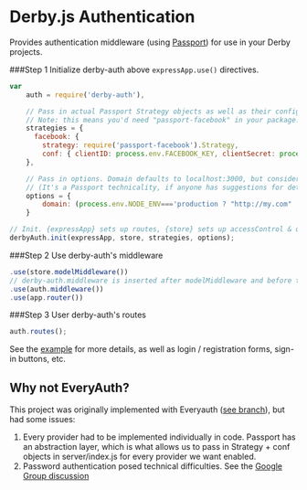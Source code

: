 # Derby.js Authentication

Provides authentication middleware (using [Passport](http://passportjs.org/)) for use in your Derby projects.

###Step 1
Initialize derby-auth above `expressApp.use()` directives.
```javascript
var
    auth = require('derby-auth'),

    // Pass in actual Passport Strategy objects as well as their configurations (see http://passportjs.org/guide/facebook/)
    // Note: this means you'd need "passport-facebook" in your package.json file
    strategies = {
      facebook: {
        strategy: require('passport-facebook').Strategy,
        conf: { clientID: process.env.FACEBOOK_KEY, clientSecret: process.env.FACEBOOK_SECRET }
    },

    // Pass in options. Domain defaults to localhost:3000, but consider it required
    // (It's a Passport technicality, if anyone has suggestions for determining domain on run-time, please message me)
    options = {
        domain: (process.env.NODE_ENV==='production ? "http://my.com" : "http://localhost:3000" )
    }

// Init. {expressApp} sets up routes, {store} sets up accessControl & queries
derbyAuth.init(expressApp, store, strategies, options);
```
###Step 2
Use derby-auth's middleware
```javascript
.use(store.modelMiddleware())
// derby-auth.middleware is inserted after modelMiddleware and before the app router to pass server accessible data to a model
.use(auth.middleware())
.use(app.router())
```
###Step 3
User derby-auth's routes
```javascript
auth.routes();
```

See the [example](https://github.com/lefnire/derby-auth/tree/master/example) for more details, as well as login / registration forms, sign-in buttons, etc.

## Why not EveryAuth?
This project was originally implemented with Everyauth ([see branch](https://github.com/lefnire/derby-auth/tree/everyauth)), but had some issues:
  1. Every provider had to be implemented individually in code. Passport has an abstraction layer, which is what allows us to pass in Strategy + conf objects in server/index.js for every provider we want enabled.
  2. Password authentication posed technical difficulties. See the [Google Group discussion](https://groups.google.com/forum/?fromgroups=#!topic/derbyjs/JuUqUNd9Rls)